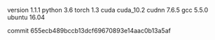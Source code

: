 version 1.1.1
python 3.6
torch 1.3
cuda cuda_10.2
cudnn 7.6.5
gcc 5.5.0
ubuntu 16.04

commit 655ecb489bccb13dcf69670893e14aac0b13a5af